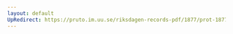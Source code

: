 ```yaml
---
layout: default
UpRedirect: https://pruto.im.uu.se/riksdagen-records-pdf/1877/prot-1877--ak--049.pdf
---
```

